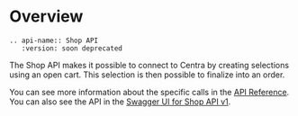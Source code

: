 # Overview

```eval_rst
.. api-name:: Shop API
   :version: soon deprecated
```

The Shop API makes it possible to connect to Centra by creating selections using an open cart. This selection is then possible to finalize into an order.

You can see more information about the specific calls in the [API Reference](/reference/old/shop-api/index). You can also see the API in the [Swagger UI for Shop API v1](https://docs.centra.com/swagger-ui/?api=ShopAPI).
